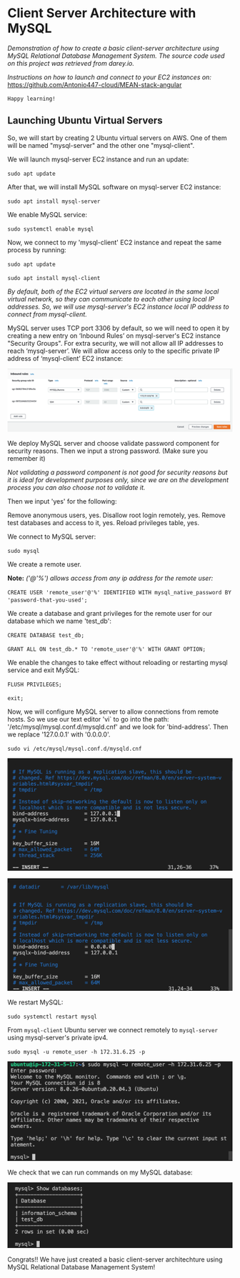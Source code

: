 # Client Server Architecture with MySQL

*Demonstration of how to create a basic client-server architecture using MySQL Relational Database Management System. The source code used on this project was retrieved from darey.io.* 

*Instructions on how to launch and connect to your EC2 instances on:* 
https://github.com/Antonio447-cloud/MEAN-stack-angular

    Happy learning!

## Launching Ubuntu Virtual Servers

So, we will start by creating 2 Ubuntu virtual servers on AWS. One of them will be named "mysql-server" and the other one "mysql-client". 

We will launch mysql-server EC2 instance and run an update:

`sudo apt update`

After that, we will install MySQL software on mysql-server EC2 instance:

`sudo apt install mysql-server`

We enable MySQL service:

`sudo systemctl enable mysql`

Now, we connect to my 'mysql-client' EC2 instance and repeat the same process by running:

`sudo apt update`

`sudo apt install mysql-client`

*By default, both of the EC2 virtual servers are located in the same local virtual network, so they can communicate to each other using local IP addresses. So, we will use mysql-server's EC2 instance local IP address to connect from mysql-client.*

MySQL server uses TCP port 3306 by default, so we will need to open it by creating a new entry on ‘Inbound Rules’ on mysql-server's EC2 instance "Security Groups". For extra security, we will not allow all IP addresses to reach ‘mysql-server’. We will allow access only to the specific private IP address of ‘mysql-client’ EC2 instance:

![security-groups](./images/security-groups.png)

We deploy MySQL server and choose validate password component for security reasons. Then we input a strong password. (Make sure you remember it)

*Not validating a password component is not good for security reasons but it is ideal for development purposes only, since we are on the development process you can also choose not to validate it.*

 Then we input 'yes' for the following:
 
 Remove anonymous users, yes. Disallow root login remotely, yes. Remove test databases and access to it, yes. Reload privileges table, yes. 

We connect to MySQL server:

`sudo mysql`

We create a remote user. 

**Note:** *('@'%') allows access from any ip address for the remote user:*

`CREATE USER 'remote_user'@'%' IDENTIFIED WITH mysql_native_password BY 'password-that-you-used';`

We create a database and grant privileges for the remote user for our database which we name 'test_db':

`CREATE DATABASE test_db;`

`GRANT ALL ON test_db.* TO 'remote_user'@'%' WITH GRANT OPTION;`

We enable the changes to take effect without reloading or restarting mysql service and exit MySQL:

`FLUSH PRIVILEGES;`

`exit;`

Now, we will configure MySQL server to allow connections from remote hosts. So we use our text editor 'vi` to go into the path: '/etc/mysql/mysql.conf.d/mysqld.cnf' and we look for 'bind-address'. Then we replace '127.0.0.1' with '0.0.0.0'.

`sudo vi /etc/mysql/mysql.conf.d/mysqld.cnf`

![bind-address-before](./images/bind-address-before.png)

![bind-address-after](./images/bind-address-after.png)

We restart MySQL:

`sudo systemctl restart mysql`

From `mysql-client` Ubuntu server we connect remotely to `mysql-server` using mysql-server's private ipv4.

`sudo mysql -u remote_user -h 172.31.6.25 -p`

![remote-user](./images/remote-user.png)

We check that we can run commands on my MySQL database:

![database](./images/database.png)

Congrats!! We have just created a basic client-server architechture using MySQL Relational Database Management System!